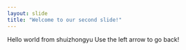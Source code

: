 ```yaml
---
layout: slide
title: "Welcome to our second slide!"
---
```

Hello world from shuizhongyu
Use the left arrow to go back!
